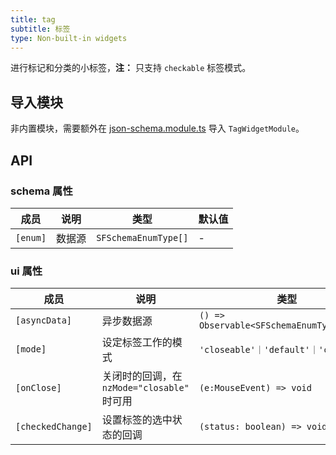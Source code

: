 ```yaml
---
title: tag
subtitle: 标签
type: Non-built-in widgets
---
```


进行标记和分类的小标签，**注：** 只支持 `checkable` 标签模式。

## 导入模块

非内置模块，需要额外在 [json-schema.module.ts](https://github.com/ng-alain/ng-alain/blob/master/src/app/shared/json-schema/json-schema.module.ts#L11) 导入 `TagWidgetModule`。

## API

### schema 属性

| 成员 | 说明 | 类型 | 默认值 |
|----|----|----|-----|
| `[enum]` | 数据源 | `SFSchemaEnumType[]` | - |

### ui 属性

| 成员 | 说明 | 类型 | 默认值 |
|----|----|----|-----|
| `[asyncData]` | 异步数据源 | `() => Observable<SFSchemaEnumType[]>` | - |
| `[mode]` | 设定标签工作的模式 | `'closeable'｜'default'｜'checkable'` | `'checkable'` |
| `[onClose]` | 关闭时的回调，在 `nzMode="closable"` 时可用 | `(e:MouseEvent) => void` | - |
| `[checkedChange]` | 设置标签的选中状态的回调 | `(status: boolean) => void` | - |

